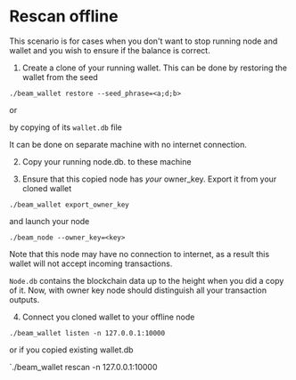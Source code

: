 # Rescan offline
This scenario is for cases when you don't want to stop running node and wallet and you wish to ensure if the balance is correct.

1. Create a clone of your running wallet. This can be done by restoring the wallet from the seed

`./beam_wallet restore --seed_phrase=<a;d;b>`

or

 by copying of its `wallet.db` file

It can be done on separate machine with no internet connection.

2. Copy your running node.db. to these machine

3. Ensure that this copied node has *your* owner_key. Export it from your cloned wallet

`./beam_wallet export_owner_key`

and launch your node 

`./beam_node --owner_key=<key>`

Note that this node may have no connection to internet, as a result this wallet will not accept incoming transactions.

`Node.db` contains the blockchain data up to the height when you did a copy of it.
Now, with owner key node should distinguish all your transaction outputs. 
 

4. Connect you cloned wallet to your offline node

`./beam_wallet listen -n 127.0.0.1:10000`

or if you copied existing wallet.db 

`./beam_wallet rescan -n 127.0.0.1:10000